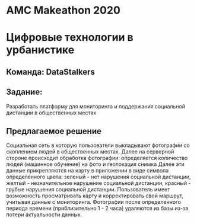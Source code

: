 # AMC Makeathon 2020
# Цифровые технологии в урбанистике 

## Команда: DataStalkers

## Задание:

Разработать платформу для мониторинга и поддержания социальной дистанции в общественных местах

## Предлагаемое решение

Социальная сеть в которую пользователи выкладывают фотографии со скоплением людей в 
общественных местах.
Далее на серверной стороне происходит обработка фотографии: определяется количество людей 
(машинное обучение) на фото и геолокация снимка
Далее эти данные прикрепляются на карту в приложении в виде символа определенного цвета: 
зеленый - нет нарушения социальной дистанции, желтый - незначительное нарушение социальной дистанции,
красный - грубые нарушения социальной дистанции.
Пользователь имеет возможность просматривать карту и корректировать свой маршрут, учитывая данные с мониторинга.
Фотографии после определенного периода времени (приблизительно 1 - 2 часа) удаляются из базы
из-за потери актуальности данных.

